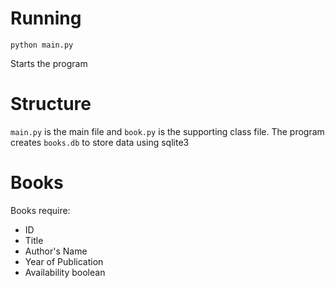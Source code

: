# Running
```
python main.py
```
Starts the program

# Structure
`main.py` is the main file and `book.py` is the supporting class file. The program creates `books.db` to store data using sqlite3

# Books
Books require:
* ID
* Title
* Author's Name
* Year of Publication
* Availability boolean